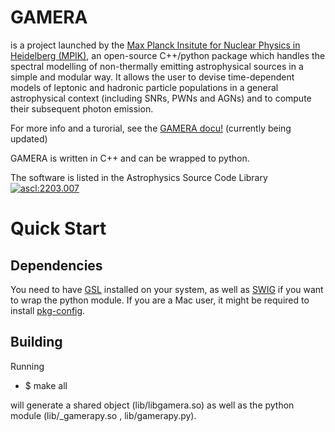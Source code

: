 # GAMERA

is a project launched by the [Max Planck Insitute for Nuclear Physics in Heidelberg (MPIK)](https://www.mpi-hd.mpg.de/mpi/en/),
an open-source C++/python package which handles the spectral modelling of non-thermally emitting astrophysical sources in a simple and modular way. It allows the user to devise time-dependent models of leptonic and hadronic particle populations in a general astrophysical context (including SNRs, PWNs and AGNs) and to compute their subsequent photon emission. 

For more info and a turorial, see the [GAMERA docu!](http://libgamera.github.io/GAMERA/docs/main_page.html)
(currently being updated)

GAMERA is written in C++ and can be wrapped to python.

The software is listed in the Astrophysics Source Code Library <a href="https://ascl.net/2203.007"><img src="https://img.shields.io/badge/ascl-2203.007-blue.svg?colorB=262255" alt="ascl:2203.007" /></a>

Quick Start
===========

Dependencies
------------

You need to have [GSL](http://www.gnu.org/software/gsl/) installed on your
system, as well as [SWIG](http://www.swig.org/) if you want to wrap the 
python module. If you are a Mac user, it might be required to install
[pkg-config](https://www.freedesktop.org/wiki/Software/pkg-config/).

Building
--------

Running

 - $ make all

will generate a shared object (lib/libgamera.so) as well as the python module
(lib/_gamerapy.so , lib/gamerapy.py).


